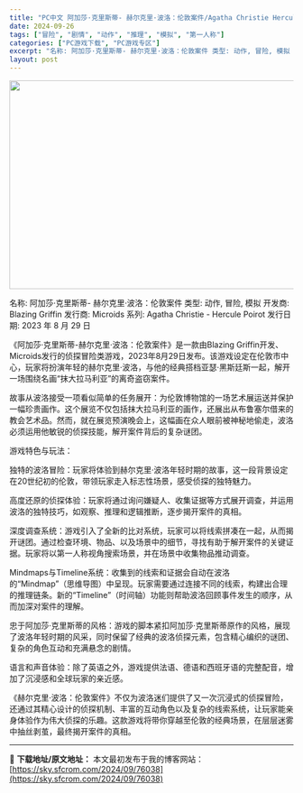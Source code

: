 ```yaml
---
title: "PC中文 阿加莎·克里斯蒂- 赫尔克里·波洛：伦敦案件/Agatha Christie Hercule Poirot The London Case v1.0.7 5.02G"
date: 2024-09-26
tags: ["冒险", "剧情", "动作", "推理", "模拟", "第一人称"]
categories: ["PC游戏下载", "PC游戏专区"]
excerpt: "名称: 阿加莎·克里斯蒂- 赫尔克里·波洛：伦敦案件 类型: 动作, 冒险, 模拟 开发商: Blazing Griffin 发行商: Microids 系列: Agatha Christie - Hercule Poirot 发行日期: 2023 年 8 月 29 日 《阿加莎·克里斯蒂-赫尔克里&hellip;"
layout: post
---
```


<img class="aligncenter size-full wp-image-76039" src="https://sky.sfcrom.com/wp-content/uploads/2024/09/2024092608202875.webp" alt="" width="660" height="370" />

名称: 阿加莎·克里斯蒂- 赫尔克里·波洛：伦敦案件
类型: 动作, 冒险, 模拟
开发商: Blazing Griffin
发行商: Microids
系列: Agatha Christie - Hercule Poirot
发行日期: 2023 年 8 月 29 日

《阿加莎·克里斯蒂-赫尔克里·波洛：伦敦案件》是一款由Blazing Griffin开发、Microids发行的侦探冒险类游戏，2023年8月29日发布。该游戏设定在伦敦市中心，玩家将扮演年轻的赫尔克里·波洛，与他的经典搭档亚瑟·黑斯廷斯一起，解开一场围绕名画“抹大拉马利亚”的离奇盗窃案件。

故事从波洛接受一项看似简单的任务展开：为伦敦博物馆的一场艺术展运送并保护一幅珍贵画作。这个展览不仅包括抹大拉马利亚的画作，还展出从布鲁塞尔借来的教会艺术品。然而，就在展览预演晚会上，这幅画在众人眼前被神秘地偷走，波洛必须运用他敏锐的侦探技能，解开案件背后的复杂谜团。

游戏特色与玩法：

独特的波洛冒险：玩家将体验到赫尔克里·波洛年轻时期的故事，这一段背景设定在20世纪初的伦敦，带领玩家走入标志性场景，感受侦探的独特魅力。

高度还原的侦探体验：玩家将通过询问嫌疑人、收集证据等方式展开调查，并运用波洛的独特技巧，如观察、推理和逻辑推断，逐步揭开案件的真相。

深度调查系统：游戏引入了全新的比对系统，玩家可以将线索拼凑在一起，从而揭开谜团。通过检查环境、物品、以及场景中的细节，寻找有助于解开案件的关键证据。玩家将以第一人称视角搜索场景，并在场景中收集物品推动调查。

Mindmaps与Timeline系统：收集到的线索和证据会自动在波洛的“Mindmap”（思维导图）中呈现。玩家需要通过连接不同的线索，构建出合理的推理链条。新的“Timeline”（时间轴）功能则帮助波洛回顾事件发生的顺序，从而加深对案件的理解。

忠于阿加莎·克里斯蒂的风格：游戏的脚本紧扣阿加莎·克里斯蒂原作的风格，展现了波洛年轻时期的风采，同时保留了经典的波洛侦探元素，包含精心编织的谜团、复杂的角色互动和充满悬念的剧情。

语言和声音体验：除了英语之外，游戏提供法语、德语和西班牙语的完整配音，增加了沉浸感和全球玩家的亲近感。

《赫尔克里·波洛：伦敦案件》不仅为波洛迷们提供了又一次沉浸式的侦探冒险，还通过其精心设计的侦探机制、丰富的互动角色以及复杂的线索系统，让玩家能亲身体验作为伟大侦探的乐趣。这款游戏将带你穿越至伦敦的经典场景，在层层迷雾中抽丝剥茧，最终揭开案件的真相。

---
📖 **下载地址/原文地址：** 本文最初发布于我的博客网站：[https://sky.sfcrom.com/2024/09/76038](https://sky.sfcrom.com/2024/09/76038)
